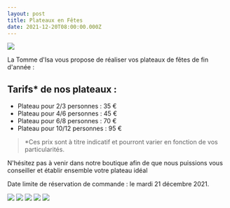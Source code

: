 ```yaml
---
layout: post
title: Plateaux en Fêtes
date: 2021-12-20T08:00:00.000Z
---
```

<img src="/images/fulls/plateaux/plateaux-1.jpeg" class="fit image"> 

La Tomme d'Isa vous propose de réaliser vos plateaux de fêtes de fin d'année :

## Tarifs* de nos plateaux :
- Plateau pour 2/3 personnes : 35 €
- Plateau pour 4/6 personnes : 45 €
- Plateau pour 6/8 personnes : 70 €
- Plateau pour 10/12 personnes : 95 €

>*Ces prix sont à titre indicatif et pourront varier en fonction de vos particularités.

N'hésitez pas à venir dans notre boutique afin de que nous puissions vous conseiller et établir ensemble votre plateau idéal 

Date limite de réservation de commande : le mardi 21 décembre 2021.

<img src="/images/fulls/plateaux/plateaux-2.jpeg" class="fit image"> 
<img src="/images/fulls/plateaux/plateaux-3.jpeg" class="fit image"> 
<img src="/images/fulls/plateaux/plateaux-4.jpeg" class="fit image"> 
<img src="/images/fulls/plateaux/plateaux-5.jpeg" class="fit image"> 
<img src="/images/fulls/plateaux/plateaux-6.jpeg" class="fit image"> 

